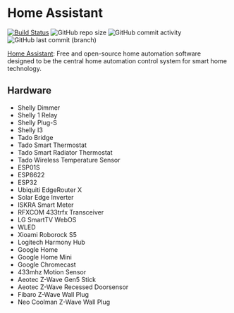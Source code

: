 # Home Assistant

[![Build Status](https://drone.theautomation.nl/api/badges/theautomation/home-assistant/status.svg)](https://drone.theautomation.nl/theautomation/home-assistant)
![GitHub repo size](https://img.shields.io/github/repo-size/theautomation/home-assistant?logo=Github)
![GitHub commit activity](https://img.shields.io/github/commit-activity/y/theautomation/home-assistant?logo=github)
![GitHub last commit (branch)](https://img.shields.io/github/last-commit/theautomation/home-assistant/main?logo=github)

[Home Assistant](https://www.home-assistant.io/): Free and open-source home automation software designed to be the central home automation control system for smart home technology.

## Hardware

- Shelly Dimmer
- Shelly 1 Relay
- Shelly Plug-S
- Shelly I3
- Tado Bridge
- Tado Smart Thermostat
- Tado Smart Radiator Thermostat
- Tado Wireless Temperature Sensor
- ESP01S
- ESP8622
- ESP32
- Ubiquiti EdgeRouter X
- Solar Edge Inverter
- ISKRA Smart Meter
- RFXCOM 433trfx Transceiver
- LG SmartTV WebOS
- WLED
- Xioami Roborock S5
- Logitech Harmony Hub
- Google Home
- Google Home Mini
- Google Chromecast
- 433mhz Motion Sensor
- Aeotec Z-Wave Gen5 Stick
- Aeotec Z-Wave Recessed Doorsensor
- Fibaro Z-Wave Wall Plug
- Neo Coolman Z-Wave Wall Plug
